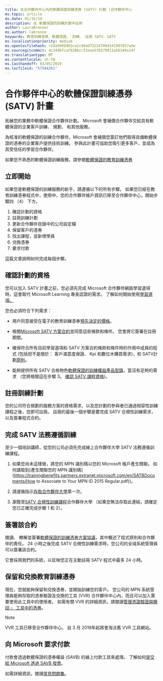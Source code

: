 ```yaml
---
title: 在合作夥伴中心內的軟體保證訓練憑券 (SATV) 計劃 |合作夥伴中心
ms.topic: article
ms.date: 01/16/19
description: 在 軟體保證的訓練計劃中註冊
author: LauraBrenner
ms.author: labrenne
keywords: 教育訓練憑券，軟體保證、 訓練、 註冊 SATV，SATV
ms.localizationpriority: medium
ms.openlocfilehash: c5da9989403ca2c984d73224709d14198f657a9e
ms.sourcegitcommit: 4c34d6fcaf020bcc53eaa5f0379011a56149a14f
ms.translationtype: MT
ms.contentlocale: zh-TW
ms.lasthandoff: 03/05/2019
ms.locfileid: "57584261"
---
```

# <a name="software-assurance-training-voucher-satv-program-in-partner-center"></a>合作夥伴中心的軟體保證訓練憑券 (SATV) 計畫

拓展您的業務中軟體保證合作夥伴計劃。 Microsoft 會補償合作夥伴交給具有軟體保證的企業客戶訓練、 規劃、 和其他服務。 

為核准的軟體保證的訓練合作夥伴，Microsoft 會補償您簽訂他們取得具備軟體保證的憑券的企業客戶提供技術訓練。 參與此計畫可協助您吸引更多客戶，並成為其受信任的學習合作夥伴。

如果您不熟悉的軟體保證訓練服務，請參閱[軟體保證的教育訓練憑券 ](https://trainingbenefits.partners.extranet.microsoft.com/en/SATV/Pages/default.aspx)

## <a name="get-started"></a>立即開始

如果您是軟體保證的訓練服務的新手，請遵循以下的所有步驟。 如果您已經在教育訓練憑券程式中，使用中，您的合作夥伴帳戶資訊已移至合作夥伴中心，開始步驟四 （4） 下方。 

1. 確認計劃的資格
2. 註冊訓練計劃
3. 更新合作夥伴目錄中的公司設定檔
4. 保留客戶的憑券
5. 找出課程，並新增學員
6. 兌換憑券
7. 要求付款

這篇文章說明如何完成每個步驟。

## <a name="confirm-program-eligibility"></a>確認計劃的資格

您可以加入 SATV 計畫之前，您必須先完成 Microsoft 合作夥伴網路學習選項時，這會取代 Microsoft Learning 專長認證的需求。 了解如何開始使用[學習選項。](https://partner.microsoft.com/en-US/marketing/details/learning-option-enrollment#/)

您也必須符合下列需求：

- 用戶同意接受在電子的教育訓練憑券[預先決定的價格](https://partner.microsoft.com/en-US/membership/satv-voucher-pricing)。

- 檢閱[Microsoft SATV 方案合約](https://aka.ms/satv_legal_agreement)並同意這些條款和條件。 您會將它簽署在註冊期間。 

- 確保符合所有目前學習選項和 SATV 方案合約條款和條件時的作用中成員的程式 (包括但不是限於： 客戶滿意度保證、 Kpi 和數位木購買需求)，和 SATV計劃[原則](https://trainingbenefits.partners.extranet.microsoft.com/en/SATV/Pages/ProgramPolicies.aspx)。

- 能夠提供所有 SATV 合格物色[軟體保證的訓練權益產品型錄](https://aka.ms/SATV_catalog)，當沒有足夠的需求 （您將檢閱這在步驟 3。 [確認 SATV 課程資格](https://trainingbenefits.partners.extranet.microsoft.com/en/SATV/Pages/ConfirmEligibility.aspx))。

## <a name="enroll-in-the-training-program"></a>註冊訓練計劃

您的公司符合規劃的服務方案的資格需求，以及您計劃的參與者已通過相容性訓練課程之後，您即可註冊。 註冊的最後一個步驟是要完成 SATV 合規性訓練需求，以及簽署程式合約。  

## <a name="complete-the-satv-compliance-training"></a>完成 SATV 法務遵循訓練

至少一個培訓講師，從您的公司必須先完成線上合作夥伴大學 SATV 法務遵循訓練課程。
 
1. 如果您尚未這樣做，將您的 MPN 識別碼以您的 Microsoft 帳戶產生關聯。 如何讀取到[產生關聯您的 MPN 識別碼](https://trainingbenefits.partners.extranet.microsoft.com/en/SATBDocuments/How to Associate to Your MPN ID 2015 Regular.pdf))。

2. 請遵循指示[存取合作夥伴大學](https://trainingbenefits.partners.extranet.microsoft.com/en/SATBDocuments/Partner_University_on-boarding.pdf)第一次。

3. 瀏覽至[SATV 合規性訓練課程](https://partneruniversity.microsoft.com/?whr=uri:MicrosoftAccount&courseId=14461&scoId=dXsXmk7lB_2704778676)合作夥伴大學 （如果您無法存取此連結，請確定您已正確完成步驟 1 和 2）。  

## <a name="sign-the-agreement"></a>簽署該合約

閱讀、 瞭解並簽署[軟體保證的訓練憑券方案協議](https://partners.microsoft.com/partnerprogram/Satv.aspx)，其中概述了程式原則和合作夥伴的責任。 24 小時之後完成 SATV 合規性訓練需求時，您公司的全域系統管理員可以簽署該合約。

它會採用我們的系統，以反映您正在主動註冊 SATV 程式中最多 24 小時。 

## <a name="reserve-and-redeem-training-vouchers"></a>保留和兌換教育訓練憑券

現在，您就能夠保留和兌換憑券，並開始訓練您的客戶。 您公司的 MPN 系統管理員能夠存取的憑券驗證及兌換的工具 (VVR) 合作夥伴中心內，而且可以加入需要使用此工具中的使用者。 如需有關 VVR 的詳細資訊，請閱讀[管理憑證驗證與贖回 」 工具中的憑券](voucher-validation-tool.md)。

>[!Note]
>VVR 工具已移至合作夥伴中心。 自 3 月 2019年起將會淘汰舊 VVR 工具網站。

## <a name="request-payment-from-microsoft"></a>向 Microsoft 要求付款

付款會透過軟體保證的憑券權益 (SAVB) 的線上付款工具來處理。  了解如何[提交給 Microsoft 透過 SAVB 發票](https://trainingbenefits.partners.extranet.microsoft.com/en/SATV/Pages/GetPaid.aspx)。

如需詳細資訊，閱讀[常見問題集](vvr-faq.md)。